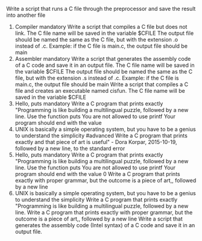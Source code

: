 Write a script that runs a C file through the preprocessor and save the result into another file
1. Compiler mandatory Write a script that compiles a C file but does not link. The C file name will be saved in the variable $CFILE The output file should be named the same as the C file, but with the extension .o instead of .c. Example: if the C file is main.c, the output file should be main
2. Assembler mandatory Write a script that generates the assembly code of a C code and save it in an output file. The C file name will be saved in the variable $CFILE The output file should be named the same as the C file, but with the extension .s instead of .c. Example: if the C file is main.c, the output file should be main
Write a script that compiles a C file and creates an executable named cisfun. The C file name will be saved in the variable $CFILE
4. Hello, puts mandatory Write a C program that prints exactly "Programming is like building a multilingual puzzle, followed by a new line. Use the function puts You are not allowed to use printf Your program should end with the value 
8. UNIX is basically a simple operating system, but you have to be a genius to understand the simplicity #advanced Write a C program that prints exactly and that piece of art is useful" - Dora Korpar, 2015-10-19, followed by a new line, to the standard error
4. Hello, puts mandatory Write a C program that prints exactly "Programming is like building a multilingual puzzle, followed by a new line. Use the function puts You are not allowed to use printf Your program should end with the value 0
Write a C program that prints exactly with proper grammar, but the outcome is a piece of art,, followed by a new line
8. UNIX is basically a simple operating system, but you have to be a genius to understand the simplicity
Write a C program that prints exactly "Programming is like building a multilingual puzzle, followed by a new line.
Write a C program that prints exactly with proper grammar, but the outcome is a piece of art,, followed by a new line
Write a script that generates the assembly code (Intel syntax) of a C code and save it in an output file.
